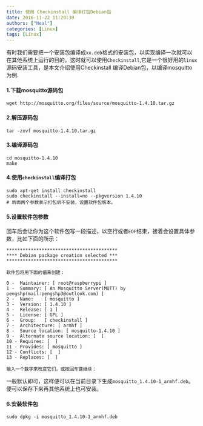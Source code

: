 ```yaml
---
title: 使用 Checkinstall 编译打包Debian包
date: 2016-11-22 11:20:39
authors: ["Neal"]
categories: [Linux]
tags: [Linux]
---
```

有时我们需要把一个安装包编译成`xx.deb`格式的安装包，以实现编译一次就可以在其他系统上运行的目的。这时就可以使用`Checkinstall`,它是一个很好用的`linux`源码安装工具，是本文介绍使用Checkinstall 编译Debian包，以编译mosquitto为例.
<!-- more -->
#### 1.下载mosquitto源码包
    wget http://mosquitto.org/files/source/mosquitto-1.4.10.tar.gz
    
#### 2.解压源码包
    tar -zxvf mosquitto-1.4.10.tar.gz
    
#### 3.编译源码包
    cd mosquitto-1.4.10
    make
    
#### 4.使用`checkinstall`编译打包
    sudo apt-get install checkinstall
    sudo checkinstall --install=no --pkgversion 1.4.10
    # 后面两个参数表示打包后不安装，设置软件包版本。
    
#### 5.设置软件包参数
回车后会让你为这个软件包写一段描述，以空行或者`EOF`结束，接着会设置具体参数，比如下面的所示：

    *****************************************
    **** Debian package creation selected ***
    *****************************************
    
    软件包将用下面的值来创建：
    
    0 -  Maintainer: [ root@raspberrypi ]
    1 -  Summary: [ An Mosquitto Server(MQTT) by pengshp(mail:pengshp3@outlook.com) ]
    2 -  Name:    [ mosquitto ]
    3 -  Version: [ 1.4.10 ]
    4 -  Release: [ 1 ]
    5 -  License: [ GPL ]
    6 -  Group:   [ checkinstall ]
    7 -  Architecture: [ armhf ]
    8 -  Source location: [ mosquitto-1.4.10 ]
    9 -  Alternate source location: [  ]
    10 - Requires: [  ]
    11 - Provides: [ mosquitto ]
    12 - Conflicts: [  ]
    13 - Replaces: [  ]
    
    输入一个数字来改变它们，或按回车键继续：
    
一般默认即可，这样便可以在当前目录下生成`mosquitto_1.4.10-1_armhf.deb`。便可以保存下来再其他系统上也可安装。

#### 6.安装软件包
    sudo dpkg -i mosquitto_1.4.10-1_armhf.deb
    


